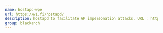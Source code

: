 ```yaml
---
name: hostapd-wpe
url: https://w1.fi/hostapd/
description: hostapd to facilitate AP impersonation attacks. URL : https://w1.fi/hostapd/ Groups : blackarch blackarch-wireless
group: blackarch
---
```

